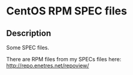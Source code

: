 CentOS RPM SPEC files
========================

Description
-----------

Some SPEC files.

There are RPM files from my SPECs files here: http://repo.enetres.net/repoview/

